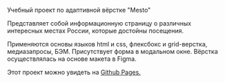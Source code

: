 Учебный проект по адаптивной вёрстке "Mesto"

Представляет собой информационную страницу о различных интересных местах России, которые достойны посещения.

Применяются основы языков html и css, флексбокс и grid-верстка, медиазапросы, БЭМ. Присутствует форма в модальном окне.
Вёрстка осуществлялась на основе макета в Figma.

Этот проект можно увидеть на [Github Pages.](https://fadeevdmy3751.github.io/mesto/)

